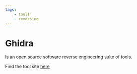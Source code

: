 ```yaml
---
tags:
    - tools
    - reversing
---
```


# Ghidra

Is an open source software reverse engineering suite of tools.

Find the tool site [here](https://ghidra-sre.org/)

